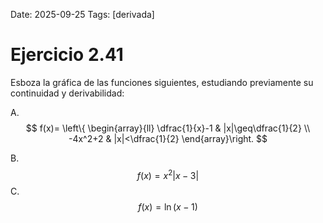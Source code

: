 Date: 2025-09-25
Tags: [derivada]

# Ejercicio 2.41

 
Esboza la gráfica de las funciones siguientes, estudiando previamente su continuidad y derivabilidad:

A.  
$$
 f(x)= \left\{ \begin{array}{ll}
 \dfrac{1}{x}-1 &  |x|\geq\dfrac{1}{2} \\
 -4x^2+2 &  |x|<\dfrac{1}{2}
\end{array}\right.
$$

B.   $$ f(x)= x^2|x-3|$$ 
C.   $$ f(x)=  \ln (x-1)$$ 
